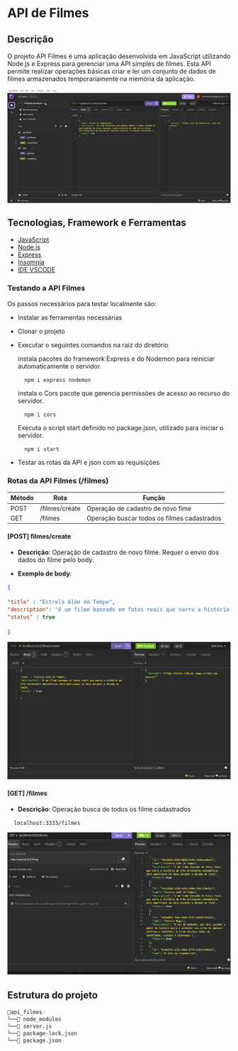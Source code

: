 # API de Filmes

## Descrição

O projeto API Filmes é uma aplicação desenvolvida em JavaScript utilizando Node.js e Express para gerenciar uma API simples de filmes. Esta API permite realizar operações básicas criar e ler um conjunto de dados de filmes armazenados temporariamente na memória da aplicação.

![APIFILMES](./api.gif)

## Tecnologias, Framework e Ferramentas

- [JavaScript](https://www.javascript.com/)
- [Node.js](https://nodejs.org/en)
- [Express](https://expressjs.com/)
- [Insomnia](https://insomnia.rest/download)
- [IDE VSCODE](https://code.visualstudio.com/download)

### Testando a API Filmes

Os passos necessários para testar localmente são:

- Instalar as ferramentas necessárias
- Clonar o projeto
- Executar o seguintes comandos na raiz do diretório

  instala pacotes do framework Express e do Nodemon para reiniciar automaticamente o servidor.
  ```plaintext
    npm i express nodemon
   ```
  instala o Cors pacote que gerencia permissões de acesso ao recurso do servidor.
  ```plaintext
    npm i cors
   ```
  Executa o script start definido no package.json, utilizado para iniciar o servidor. 
  ```plaintext
    npm i start
   ```
- Testar as rotas da API e json com as requisições

### Rotas da API Filmes (/filmes)

| Método | Rota                                | Função                                            |
| ------ | ----------------------------------- | ------------------------------------------------- |
| POST   | /filmes/create                      | Operação de cadastro de novo fime                 |
| GET    | /filmes                             | Operação buscar todos os filmes cadastrados       |


#### [POST] filmes/create

- **Descrição**: Operação de cadastro de novo filme. Requer o envio dos dados do filme pelo body.

- **Exemplo de body**:

```json
{

"title" : "Estrela Além do Tempo",
"description": "é um filme baseado em fatos reais que narra a história de três brilhantes matemáticas afro-americanas na Nasa durante a década de 1960",
"status" : true

}

```
![img_post](img_post.png)

#### [GET] /filmes

- **Descrição**: Operação busca de todos os filme cadastrados

```plaintext
  localhost:3333/filmes
```
![img_get](img_get.png)


## Estrutura do projeto

```plaintext
📂api_filmes
└──📂 node_modules
└──📂 server.js
└──📂 package-lock.json
└──📂 package.json
```
